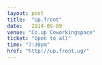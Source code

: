 ```yaml
---
layout: post
title:  "Up.front"
date:   2014-09-09
venue: "Co.up Coworkingspace"
ticket: "Open to all"
time: "7:30pm"
href: "http://up.front.ug/"
---
```

<!-- fill in the URL of your event host page if you haven't enough information for a detail page, so the event link won't point on the detail page at all -->

